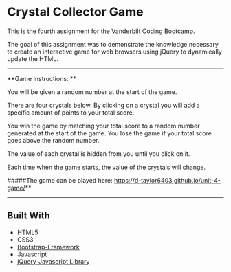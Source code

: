 
# Crystal Collector Game


This is the fourth assignment for the Vanderbilt Coding Bootcamp.

The goal of this assignment was to demonstrate the knowledge necessary to create an interactive game for web browsers using jQuery to dynamically update the HTML.

---------------------------

**Game Instructions: **

You will be given a random number at the start of the game.

There are four crystals below. By clicking on a crystal you will add a specific amount of points to your total score.

You win the game by matching your total score to a random number generated at the start of the game. You lose the game if your total score goes above the random number.

The value of each crystal is hidden from you until you click on it.

Each time when the game starts, the value of the crystals will change.

#####The game can be played here: https://d-taylor6403.github.io/unit-4-game/**

--------------------------- 

## Built With
* HTML5
* CSS3
* [Bootstrap-Framework](http://getbootstrap.com/)
* Javascript
* [jQuery-Javascript Library](https://api.jquery.com/)


